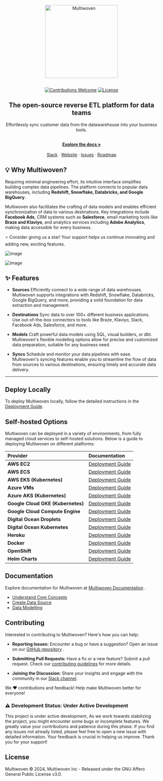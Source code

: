 <div align="center">
  <a href="https://multiwoven.com?utm_source=github" target="_blank">
    <img src="https://res.cloudinary.com/dspflukeu/image/upload/v1706696350/Multiwoven/Logo_hrkaxj.png" alt="Multiwoven" width="240" />
  </a>
</div>

<br/>

<p align="center">
   <a href="https://github.com/Multiwoven/multiwoven"><img src="https://img.shields.io/badge/Contributions-welcome-brightgreen.svg" alt="Contributions Welcome"></a>
   <a href="https://github.com/Multiwoven/multiwoven/blob/main/LICENSE"><img src="https://img.shields.io/badge/license-AGPLv3-purple" alt="License"></a>
</p>

<h2 align="center">The open-source reverse ETL platform for data teams</h2>

<div align="center">Effortlessly sync customer data from the datawarehouse into your business tools.</div>

<p align="center">
    <br />
    <a href="https://docs.multiwoven.com" rel=""><strong>Explore the docs »</strong></a>
    <br />
  <br/>
  <a href="https://join.slack.com/t/multiwoven/shared_invite/zt-2bnjye26u-~lu_FFOMLpChOYxvovep7g">Slack</a>
    ·
    <a href="https://multiwoven.com">Website</a>
    ·
    <a href="https://github.com/Multiwoven/multiwoven/issues">Issues</a>
    ·
    <a href="https://github.com/orgs/Multiwoven/projects/4">Roadmap</a>
  </p>

## 💡 Why Multiwoven?
<p>
Requiring minimal engineering effort, its intuitive interface simplifies building complex data pipelines. The platform connects to popular data warehouses, including <b>Redshift, Snowflake, Databricks, and Google BigQuery</b>.
</p>
<p>Multiwoven also facilitates the crafting of data models and enables efficient synchronization of data to various destinations. Key integrations include <b>Facebook Ads</b>, CRM systems such as <b>Salesforce</b>, email marketing tools like <b>Braze and Klaviyo</b>, and analytics services including <b>Adobe Analytics</b>, making data accessible for every business.
</p>

<p>⭐ Consider giving us a star! Your support helps us continue innovating and adding new, exciting features.</p>

![image](https://github.com/Multiwoven/multiwoven/assets/1298480/8f530edb-22b8-45ec-837c-5723dc4437cd)

![image](https://github.com/Multiwoven/multiwoven/assets/1298480/6c136697-00de-4217-8c17-0f3f7f652b51)


## ✨ Features
- **Sources**
Efficiently connect to a wide range of data warehouses. Multiwoven supports integrations with Redshift, Snowflake, Databricks, Google BigQuery, and more, providing a solid foundation for data extraction and management.

- **Destinations**
Sync data to over 100+ different business applications. Use out-of-the-box connectors to tools like Braze, Klaviyo, Slack, Facebook Ads, Salesforce, and more.

- **Models**
Craft powerful data models using SQL, visual builders, or dbt. Multiwoven's flexible modeling options allow for precise and customized data preparation, suitable for any business need.

- **Syncs**
Schedule and monitor your data pipelines with ease. Multiwoven's syncing features enable you to streamline the flow of data from sources to various destinations, ensuring timely and accurate data delivery.

<hr>

## Deploy Locally

To deploy Multiwoven locally, follow the detailed instructions in the [Deployment Guide](https://docs.multiwoven.com/guides/setup/docker-compose-dev).

## Self-hosted Options

Multiwoven can be deployed in a variety of environments, from fully managed cloud services to self-hosted solutions. Below is a guide to deploying Multiwoven on different platforms:

| Provider | Documentation |
|:---------|:--------------|
| **AWS EC2** | [Deployment Guide](#) |
| **AWS ECS** | [Deployment Guide](#) |
| **AWS EKS (Kubernetes)** | [Deployment Guide](#) |
| **Azure VMs** | [Deployment Guide](#) |
| **Azure AKS (Kubernetes)** | [Deployment Guide](#) |
| **Google Cloud GKE (Kubernetes)** | [Deployment Guide](#) |
| **Google Cloud Compute Engine** | [Deployment Guide](#) |
| **Digital Ocean Droplets** | [Deployment Guide](#) |
| **Digital Ocean Kubernetes** | [Deployment Guide](#) |
| **Heroku** | [Deployment Guide](#) |
| **Docker** | [Deployment Guide](#) |
| **OpenShift** | [Deployment Guide](#) |
| **Helm Charts** | [Deployment Guide](#) |

## Documentation

Explore documentation for Multiwoven at [Multiwoven Documentation](https://docs.multiwoven.com/) . 
- [Understand Core Concepts](https://docs.multiwoven.com/get-started/core-concepts)
- [Create Data Source](https://docs.multiwoven.com/sources/redshift)
- [Data Modelling](https://docs.multiwoven.com/models/overview)


## Contributing

Interested in contributing to Multiwoven? Here's how you can help: 

- **Reporting Issues:**  Encounter a bug or have a suggestion? Open an issue on our [GitHub repository](https://github.com/Multiwoven/multiwoven/issues) . 

- **Submitting Pull Requests:**  Have a fix or a new feature? Submit a pull request. Check our [contributing guidelines](https://docs.multiwoven.com/community-support/contribution)  for more details. 

- **Joining the Discussion:**  Share your insights and engage with the community in our [Slack channel](https://join.slack.com/t/multiwoven/shared_invite/zt-2bnjye26u-~lu_FFOMLpChOYxvovep7g).

We ❤️ contributions and feedback! Help make Multiwoven better for everyone!

### ⚠️ Development Status: Under Active Development
This project is under active development, As we work towards stabilizing the project, you might encounter some bugs or incomplete features. We greatly value your contributions and patience during this phase. If you find any issues not already listed, please feel free to open a new issue with detailed information. Your feedback is crucial in helping us improve. Thank you for your support!

## License
Multiwoven © 2024, Multiwoven Inc - Released under the GNU Affero General Public License v3.0.
